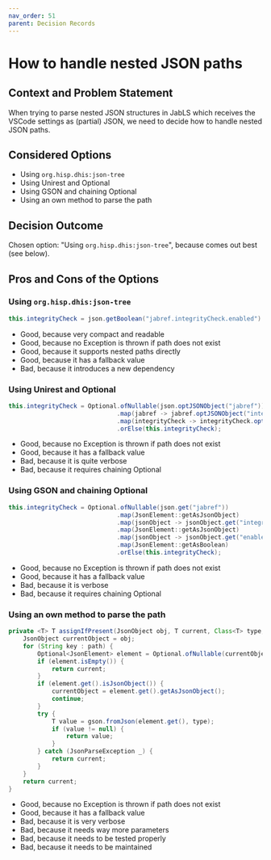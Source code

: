 ```yaml
---
nav_order: 51
parent: Decision Records
---
```

<!-- markdownlint-disable-next-line MD025 -->
# How to handle nested JSON paths

## Context and Problem Statement

When trying to parse nested JSON structures in JabLS which receives the VSCode settings as (partial) JSON, we need to decide how to handle nested JSON paths.

## Considered Options

* Using `org.hisp.dhis:json-tree`
* Using Unirest and Optional
* Using GSON and chaining Optional
* Using an own method to parse the path

## Decision Outcome

Chosen option: "Using `org.hisp.dhis:json-tree`", because comes out best (see below).

<!-- This is an optional element. Feel free to remove. -->
## Pros and Cons of the Options


### Using `org.hisp.dhis:json-tree`

```java
this.integrityCheck = json.getBoolean("jabref.integrityCheck.enabled").booleanValue(this.integrityCheck);
```

* Good, because very compact and readable
* Good, because no Exception is thrown if path does not exist
* Good, because it supports nested paths directly
* Good, because it has a fallback value
* Bad, because it introduces a new dependency

### Using Unirest and Optional

```java
this.integrityCheck = Optional.ofNullable(json.optJSONObject("jabref"))
                              .map(jabref -> jabref.optJSONObject("integrityCheck"))
                              .map(integrityCheck -> integrityCheck.optBoolean("enabled", this.integrityCheck))
                              .orElse(this.integrityCheck);
```

* Good, because no Exception is thrown if path does not exist
* Good, because it has a fallback value
* Bad, because it is quite verbose
* Bad, because it requires chaining Optional

### Using GSON and chaining Optional

```java
this.integrityCheck = Optional.ofNullable(json.get("jabref"))
                              .map(JsonElement::getAsJsonObject)
                              .map(jsonObject -> jsonObject.get("integrityCheck"))
                              .map(JsonElement::getAsJsonObject)
                              .map(jsonObject -> jsonObject.get("enabled"))
                              .map(JsonElement::getAsBoolean)
                              .orElse(this.integrityCheck);
```

* Good, because no Exception is thrown if path does not exist
* Good, because it has a fallback value
* Bad, because it is verbose
* Bad, because it requires chaining Optional

### Using an own method to parse the path

```java
private <T> T assignIfPresent(JsonObject obj, T current, Class<T> type, String... path) {
    JsonObject currentObject = obj;
    for (String key : path) {
        Optional<JsonElement> element = Optional.ofNullable(currentObject.get(key));
        if (element.isEmpty()) {
            return current;
        }
        if (element.get().isJsonObject()) {
            currentObject = element.get().getAsJsonObject();
            continue;
        }
        try {
            T value = gson.fromJson(element.get(), type);
            if (value != null) {
                return value;
            }
        } catch (JsonParseException _) {
            return current;
        }
    }
    return current;
}
```

* Good, because no Exception is thrown if path does not exist
* Good, because it has a fallback value
* Bad, because it is very verbose
* Bad, because it needs way more parameters
* Bad, because it needs to be tested properly
* Bad, because it needs to be maintained

